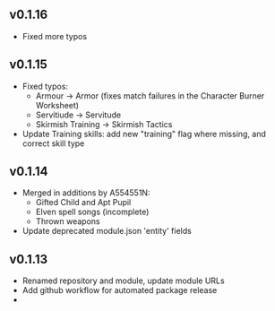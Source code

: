 ## v0.1.16

- Fixed more typos

## v0.1.15

- Fixed typos:
  - Armour → Armor (fixes match failures in the Character Burner Worksheet)
  - Servitiude → Servitude
  - Skirmish Training → Skirmish Tactics
- Update Training skills: add new "training" flag where missing, and correct skill type

## v0.1.14

- Merged in additions by A554551N:
  - Gifted Child and Apt Pupil
  - Elven spell songs (incomplete)
  - Thrown weapons
- Update deprecated module.json 'entity' fields

## v0.1.13

- Renamed repository and module, update module URLs
- Add github workflow for automated package release
- 